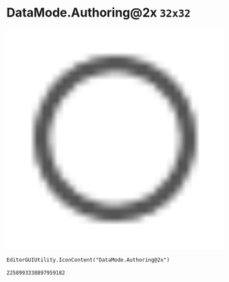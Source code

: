 # DataMode.Authoring@2x `32x32`
<img src="/img/DataMode.Authoring@2x.png" width=512 height=512>

``` CSharp
EditorGUIUtility.IconContent("DataMode.Authoring@2x")
```
```
2258993338897959182
```
